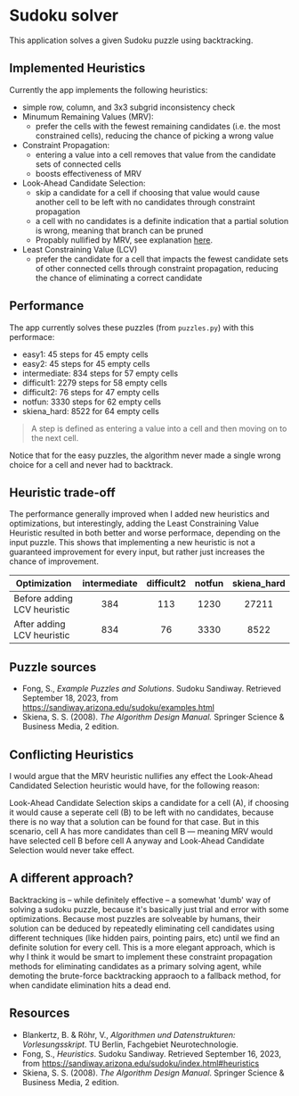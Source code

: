 # Sudoku solver

This application solves a given Sudoku puzzle using backtracking.

## Implemented Heuristics

Currently the app implements the following heuristics:

- simple row, column, and 3x3 subgrid inconsistency check
- Minumum Remaining Values (MRV):
  - prefer the cells with the fewest remaining candidates (i.e. the most constrained cells), reducing the chance of picking a wrong value
- Constraint Propagation:
  - entering a value into a cell removes that value from the candidate sets of connected cells
  - boosts effectiveness of MRV
- Look-Ahead Candidate Selection:
  - skip a candidate for a cell if choosing that value would cause another cell to be left with no candidates through constraint propagation
  - a cell with no candidates is a definite indication that a partial solution is wrong, meaning that branch can be pruned
  - Propably nullified by MRV, see explanation [here](#conflicting-heuristics).
- Least Constraining Value (LCV)
  - prefer the candidate for a cell that impacts the fewest candidate sets of other connected cells through constraint propagation, reducing the chance of eliminating a correct candidate

## Performance

The app currently solves these puzzles (from `puzzles.py`) with this performace:

- easy1: 45 steps for 45 empty cells
- easy2: 45 steps for 45 empty cells
- intermediate: 834 steps for 57 empty cells 
- difficult1: 2279 steps for 58 empty cells
- difficult2: 76 steps for 47 empty cells
- notfun: 3330 steps for 62 empty cells
- skiena_hard: 8522 for 64 empty cells

> A step is defined as entering a value into a cell and then moving on to the next cell.

Notice that for the easy puzzles, the algorithm never made a single wrong choice for a cell and never had to backtrack.

## Heuristic trade-off

The performance generally improved when I added new heuristics and optimizations, but interestingly, adding the Least Constraining Value Heuristic resulted in both better and worse performace, depending on the input puzzle. This shows that implementing a new heuristic is not a guaranteed improvement for every input, but rather just increases the chance of improvement.

| Optimization                | intermediate | difficult2 | notfun | skiena_hard |
|-----------------------------|:------------:|:----------:|:------:|:-----------:|
| Before adding LCV heuristic |      384     |     113    |  1230  |    27211    |
| After adding LCV heuristic  |      834     |     76     |  3330  |     8522    |

## Puzzle sources

- Fong, S., _Example Puzzles and Solutions_. Sudoku Sandiway. Retrieved September 18, 2023, from https://sandiway.arizona.edu/sudoku/examples.html
- Skiena, S. S. (2008). _The Algorithm Design Manual._ Springer Science & Business Media, 2 edition.

## Conflicting Heuristics

I would argue that the MRV heuristic nullifies any effect the Look-Ahead Candidated Selection heuristic would have, for the following reason:

Look-Ahead Candidate Selection skips a candidate for a cell (A), if choosing it would cause a seperate cell (B) to be left with no candidates, because there is no way that a solution can be found for that case. But in this scenario, cell A has more candidates than cell B — meaning MRV would have selected cell B before cell A anyway and Look-Ahead Candidate Selection would never take effect.

## A different approach?

Backtracking is – while definitely effective – a somewhat 'dumb' way of solving a sudoku puzzle, because it's basically just trial and error with some optimizations. Because most puzzles are solveable by humans, their solution can be deduced by repeatedly eliminating cell candidates using different techniques (like hidden pairs, pointing pairs, etc) until we find an definite solution for every cell. This is a more elegant approach, which is why I think it would be smart to implement these constraint propagation methods for eliminating candidates as a primary solving agent, while demoting the brute-force backtracking appraoch to a fallback method, for when candidate elimination hits a dead end.

## Resources

- Blankertz, B. & Röhr, V., _Algorithmen und Datenstrukturen: Vorlesungsskript_. TU Berlin, Fachgebiet Neurotechnologie.
- Fong, S., _Heuristics_. Sudoku Sandiway. Retrieved September 16, 2023, from https://sandiway.arizona.edu/sudoku/index.html#heuristics
- Skiena, S. S. (2008). _The Algorithm Design Manual_. Springer Science & Business Media, 2 edition.